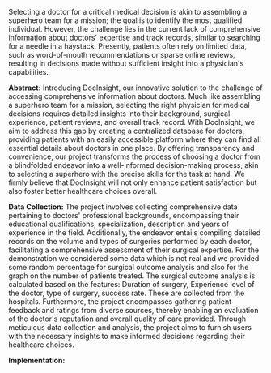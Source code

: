 Selecting a doctor for a critical medical decision is akin to assembling a superhero team for a mission; the goal is to identify the most qualified individual. However, the challenge lies in the current lack of comprehensive information about doctors' expertise and track records, similar to searching for a needle in a haystack. Presently, patients often rely on limited data, such as word-of-mouth recommendations or sparse online reviews, resulting in decisions made without sufficient insight into a physician's capabilities.

**Abstract:**
Introducing DocInsight, our innovative solution to the challenge of accessing comprehensive information about doctors. Much like assembling a superhero team for a mission, selecting the right physician for medical decisions requires detailed insights into their background, surgical experience, patient reviews, and overall track record. With DocInsight, we aim to address this gap by creating a centralized database for doctors, providing patients with an easily accessible platform where they can find all essential details about doctors in one place. By offering transparency and convenience, our project transforms the process of choosing a doctor from a blindfolded endeavor into a well-informed decision-making process, akin to selecting a superhero with the precise skills for the task at hand. We firmly believe that DocInsight will not only enhance patient satisfaction but also foster better healthcare choices overall.

**Data Collection:**
The project involves collecting comprehensive data pertaining to doctors' professional backgrounds, encompassing their educational qualifications, specialization, description and years of experience in the field. Additionally, the endeavor entails compiling detailed records on the volume and types of surgeries performed by each doctor, facilitating a comprehensive assessment of their surgical expertise. For the demonstration we considered some data which is not real and we provided some random percentage for surgical outcome analysis and also for the graph on the number of patients treated. The surgical outcome analysis is calculated based on the features: Duration of surgery, Experience level of the doctor, type of surgery, success rate. These are collected from the hospitals. Furthermore, the project encompasses gathering patient feedback and ratings from diverse sources, thereby enabling an evaluation of the doctor's reputation and overall quality of care provided. Through meticulous data collection and analysis, the project aims to furnish users with the necessary insights to make informed decisions regarding their healthcare choices.

**Implementation:**

